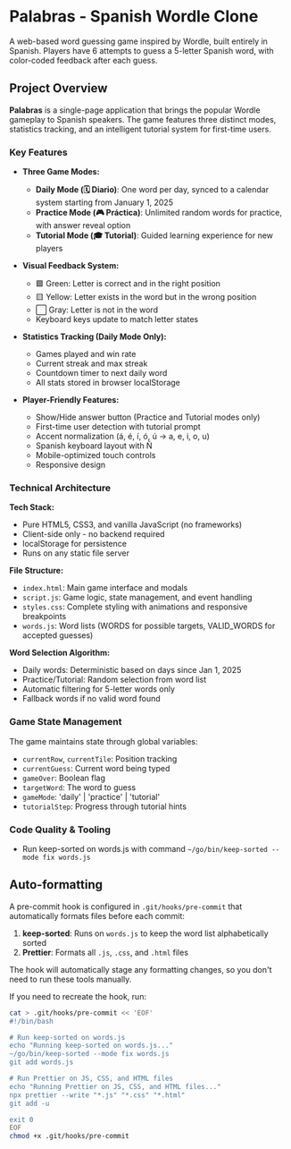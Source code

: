# Palabras - Spanish Wordle Clone

A web-based word guessing game inspired by Wordle, built entirely in Spanish. Players have 6 attempts to guess a 5-letter Spanish word, with color-coded feedback after each guess.

## Project Overview

**Palabras** is a single-page application that brings the popular Wordle gameplay to Spanish speakers. The game features three distinct modes, statistics tracking, and an intelligent tutorial system for first-time users.

### Key Features

- **Three Game Modes:**
  - **Daily Mode (🗓️ Diario)**: One word per day, synced to a calendar system starting from January 1, 2025
  - **Practice Mode (🎮 Práctica)**: Unlimited random words for practice, with answer reveal option
  - **Tutorial Mode (🎓 Tutorial)**: Guided learning experience for new players

- **Visual Feedback System:**
  - 🟩 Green: Letter is correct and in the right position
  - 🟨 Yellow: Letter exists in the word but in the wrong position
  - ⬜ Gray: Letter is not in the word
  - Keyboard keys update to match letter states

- **Statistics Tracking (Daily Mode Only):**
  - Games played and win rate
  - Current streak and max streak
  - Countdown timer to next daily word
  - All stats stored in browser localStorage

- **Player-Friendly Features:**
  - Show/Hide answer button (Practice and Tutorial modes only)
  - First-time user detection with tutorial prompt
  - Accent normalization (á, é, í, ó, ú → a, e, i, o, u)
  - Spanish keyboard layout with Ñ
  - Mobile-optimized touch controls
  - Responsive design

### Technical Architecture

**Tech Stack:**
- Pure HTML5, CSS3, and vanilla JavaScript (no frameworks)
- Client-side only - no backend required
- localStorage for persistence
- Runs on any static file server

**File Structure:**
- `index.html`: Main game interface and modals
- `script.js`: Game logic, state management, and event handling
- `styles.css`: Complete styling with animations and responsive breakpoints
- `words.js`: Word lists (WORDS for possible targets, VALID_WORDS for accepted guesses)

**Word Selection Algorithm:**
- Daily words: Deterministic based on days since Jan 1, 2025
- Practice/Tutorial: Random selection from word list
- Automatic filtering for 5-letter words only
- Fallback words if no valid word found

### Game State Management

The game maintains state through global variables:
- `currentRow`, `currentTile`: Position tracking
- `currentGuess`: Current word being typed
- `gameOver`: Boolean flag
- `targetWord`: The word to guess
- `gameMode`: 'daily' | 'practice' | 'tutorial'
- `tutorialStep`: Progress through tutorial hints

### Code Quality & Tooling

- Run keep-sorted on words.js with command `~/go/bin/keep-sorted --mode fix words.js`

## Auto-formatting

A pre-commit hook is configured in `.git/hooks/pre-commit` that automatically formats files before each commit:

1. **keep-sorted**: Runs on `words.js` to keep the word list alphabetically sorted
2. **Prettier**: Formats all `.js`, `.css`, and `.html` files

The hook will automatically stage any formatting changes, so you don't need to run these tools manually.

If you need to recreate the hook, run:
```bash
cat > .git/hooks/pre-commit << 'EOF'
#!/bin/bash

# Run keep-sorted on words.js
echo "Running keep-sorted on words.js..."
~/go/bin/keep-sorted --mode fix words.js
git add words.js

# Run Prettier on JS, CSS, and HTML files
echo "Running Prettier on JS, CSS, and HTML files..."
npx prettier --write "*.js" "*.css" "*.html"
git add -u

exit 0
EOF
chmod +x .git/hooks/pre-commit
```
